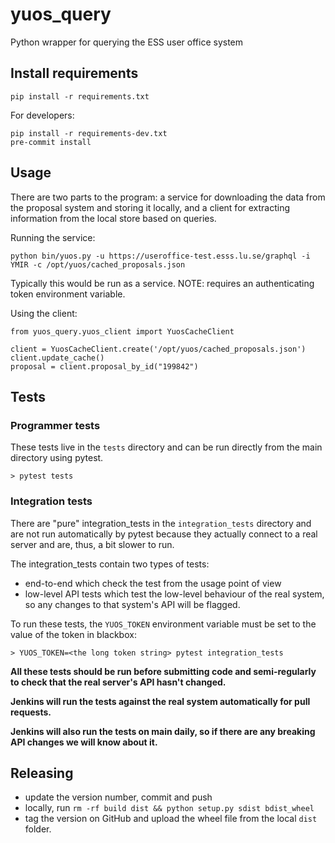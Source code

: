 # yuos_query
Python wrapper for querying the ESS user office system

## Install requirements
```
pip install -r requirements.txt
```

For developers:
```
pip install -r requirements-dev.txt
pre-commit install
```

## Usage

There are two parts to the program: a service for downloading the data from the proposal system and storing it locally,
and a client for extracting information from the local store based on queries.

Running the service:
```
python bin/yuos.py -u https://useroffice-test.esss.lu.se/graphql -i YMIR -c /opt/yuos/cached_proposals.json
```
Typically this would be run as a service.
NOTE: requires an authenticating token environment variable.

Using the client:
```
from yuos_query.yuos_client import YuosCacheClient

client = YuosCacheClient.create('/opt/yuos/cached_proposals.json')
client.update_cache()
proposal = client.proposal_by_id("199842")
```

## Tests
### Programmer tests
These tests live in the `tests` directory and can be run directly from the main directory using pytest.
```
> pytest tests
```

### Integration tests
There are "pure" integration_tests in the `integration_tests` directory and are not run automatically by pytest because
they actually connect to a real server and are, thus, a bit slower to run.

The integration_tests contain two types of tests:
- end-to-end which check the test from the usage point of view
- low-level API tests which test the low-level behaviour of the real system, so any changes to that system's
API will be flagged.

To run these tests, the `YUOS_TOKEN` environment variable must be set to the value of the token in blackbox:

```
> YUOS_TOKEN=<the long token string> pytest integration_tests
```

**All these tests should be run before submitting code and semi-regularly to check that the real server's API hasn't
changed.**

**Jenkins will run the tests against the real system automatically for pull requests.**

**Jenkins will also run the tests on main daily, so if there are any breaking API changes we will know about it.**

## Releasing
- update the version number, commit and push
- locally, run `rm -rf build dist && python setup.py sdist bdist_wheel`
- tag the version on GitHub and upload the wheel file from the local `dist` folder.
